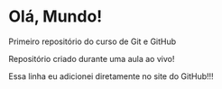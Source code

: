 # Olá, Mundo!
 Primeiro repositório do curso de Git e GitHub

 Repositório criado durante uma aula ao vivo!

Essa linha eu adicionei diretamente no site do GitHub!!!
